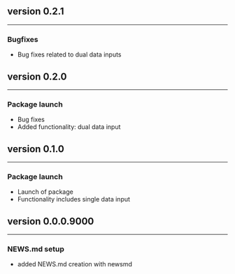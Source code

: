 ## version 0.2.1

---


### Bugfixes

- Bug fixes related to dual data inputs


## version 0.2.0

---


### Package launch

- Bug fixes
- Added functionality: dual data input


## version 0.1.0

---


### Package launch

- Launch of package
- Functionality includes single data input


## version 0.0.0.9000

---

### NEWS.md setup

- added NEWS.md creation with newsmd

